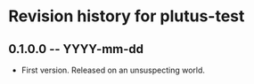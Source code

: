 # Revision history for plutus-test

## 0.1.0.0 -- YYYY-mm-dd

* First version. Released on an unsuspecting world.
